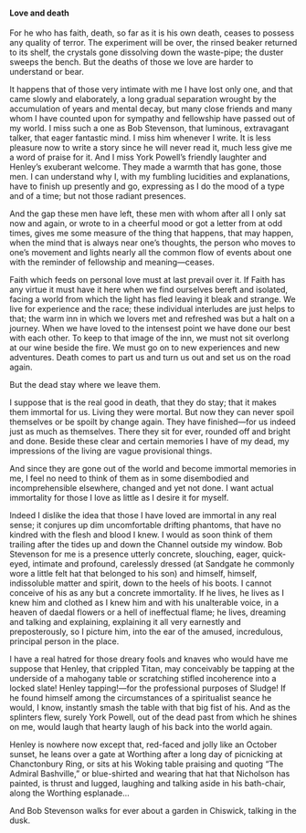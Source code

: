 #### Love and death

For he who has faith, death, so far as it is his own death, ceases to
possess any quality of terror. The experiment will be over, the rinsed
beaker returned to its shelf, the crystals gone dissolving down the
waste-pipe; the duster sweeps the bench. But the deaths of those we love
are harder to understand or bear.

It happens that of those very intimate with me I have lost only one, and
that came slowly and elaborately, a long gradual separation wrought by
the accumulation of years and mental decay, but many close friends and
many whom I have counted upon for sympathy and fellowship have passed
out of my world. I miss such a one as Bob Stevenson, that luminous,
extravagant talker, that eager fantastic mind. I miss him whenever I
write. It is less pleasure now to write a story since he will never read
it, much less give me a word of praise for it. And I miss York Powell’s
friendly laughter and Henley’s exuberant welcome. They made a warmth
that has gone, those men. I can understand why I, with my fumbling
lucidities and explanations, have to finish up presently and go,
expressing as I do the mood of a type and of a time; but not those
radiant presences.

And the gap these men have left, these men with whom after all I only
sat now and again, or wrote to in a cheerful mood or got a letter from
at odd times, gives me some measure of the thing that happens, that may
happen, when the mind that is always near one’s thoughts, the person who
moves to one’s movement and lights nearly all the common flow of events
about one with the reminder of fellowship and meaning—ceases.

Faith which feeds on personal love must at last prevail over it. If
Faith has any virtue it must have it here when we find ourselves bereft
and isolated, facing a world from which the light has fled leaving it
bleak and strange. We live for experience and the race; these individual
interludes are just helps to that; the warm inn in which we lovers met
and refreshed was but a halt on a journey. When we have loved to the
intensest point we have done our best with each other. To keep to that
image of the inn, we must not sit overlong at our wine beside the fire.
We must go on to new experiences and new adventures. Death comes to part
us and turn us out and set us on the road again.

But the dead stay where we leave them.

I suppose that is the real good in death, that they do stay; that it
makes them immortal for us. Living they were mortal. But now they can
never spoil themselves or be spoilt by change again. They have
finished—for us indeed just as much as themselves. There they sit for
ever, rounded off and bright and done. Beside these clear and certain
memories I have of my dead, my impressions of the living are vague
provisional things.

And since they are gone out of the world and become immortal memories in
me, I feel no need to think of them as in some disembodied and
incomprehensible elsewhere, changed and yet not done. I want actual
immortality for those I love as little as I desire it for myself.

Indeed I dislike the idea that those I have loved are immortal in any
real sense; it conjures up dim uncomfortable drifting phantoms, that
have no kindred with the flesh and blood I knew. I would as soon think
of them trailing after the tides up and down the Channel outside my
window. Bob Stevenson for me is a presence utterly concrete, slouching,
eager, quick-eyed, intimate and profound, carelessly dressed (at
Sandgate he commonly wore a little felt hat that belonged to his son)
and himself, himself, indissoluble matter and spirit, down to the heels
of his boots. I cannot conceive of his as any but a concrete
immortality. If he lives, he lives as I knew him and clothed as I knew
him and with his unalterable voice, in a heaven of daedal flowers or a
hell of ineffectual flame; he lives, dreaming and talking and
explaining, explaining it all very earnestly and preposterously, so I
picture him, into the ear of the amused, incredulous, principal person
in the place.

I have a real hatred for those dreary fools and knaves who would have me
suppose that Henley, that crippled Titan, may conceivably be tapping at
the underside of a mahogany table or scratching stifled incoherence into
a locked slate\! Henley tapping\!—for the professional purposes of
Sludge\! If he found himself among the circumstances of a spiritualist
seance he would, I know, instantly smash the table with that big fist of
his. And as the splinters flew, surely York Powell, out of the dead past
from which he shines on me, would laugh that hearty laugh of his back
into the world again.

Henley is nowhere now except that, red-faced and jolly like an October
sunset, he leans over a gate at Worthing after a long day of picnicking
at Chanctonbury Ring, or sits at his Woking table praising and quoting
“The Admiral Bashville,” or blue-shirted and wearing that hat that
Nicholson has painted, is thrust and lugged, laughing and talking aside
in his bath-chair, along the Worthing esplanade...

And Bob Stevenson walks for ever about a garden in Chiswick, talking in
the dusk.
